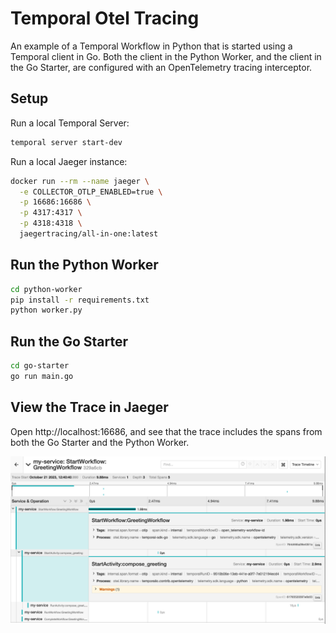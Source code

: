 # Temporal Otel Tracing

An example of a Temporal Workflow in Python that is started using a Temporal client in Go. Both the client in the Python Worker, and the client in the Go Starter, are configured with an OpenTelemetry tracing interceptor.

## Setup

Run a local Temporal Server:

```bash
temporal server start-dev 
```

Run a local Jaeger instance:

```bash
docker run --rm --name jaeger \
  -e COLLECTOR_OTLP_ENABLED=true \
  -p 16686:16686 \
  -p 4317:4317 \
  -p 4318:4318 \
  jaegertracing/all-in-one:latest
```

## Run the Python Worker

```bash
cd python-worker
pip install -r requirements.txt
python worker.py
```

## Run the Go Starter

```bash
cd go-starter
go run main.go
```

## View the Trace in Jaeger
Open http://localhost:16686, and see that the trace includes the spans from both the Go Starter and the Python Worker.

![Jaeger Trace](jaeger-trace.png)
